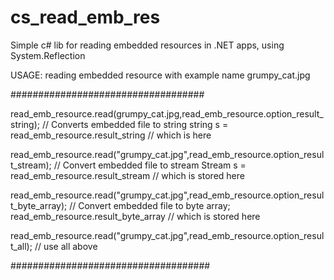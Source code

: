# cs_read_emb_res
Simple c# lib for reading embedded resources in .NET apps, using System.Reflection


USAGE:
reading embedded resource with example name grumpy_cat.jpg

###################################


read_emb_resource.read(grumpy_cat.jpg,read_emb_resource.option_result_string); // Converts embedded file to string
string s = read_emb_resource.result_string // which is here


read_emb_resource.read("grumpy_cat.jpg",read_emb_resource.option_result_stream); // Convert embedded file to stream
Stream s = read_emb_resource.result_stream // which is stored here


read_emb_resource.read("grumpy_cat.jpg",read_emb_resource.option_result_byte_array); // Convert embedded file to byte array;
read_emb_resource.result_byte_array // which is stored here


read_emb_resource.read("grumpy_cat.jpg",read_emb_resource.option_result_all); // use all above 




####################################
